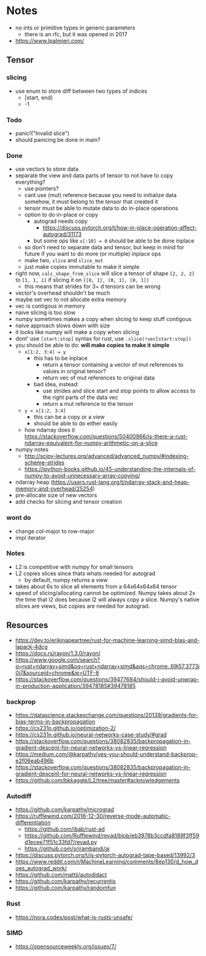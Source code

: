 # Notes

-   no ints or primitive types in generic parameters
    -   there is an rfc, but it was opened in 2017
-   https://www.lpalmieri.com/

## Tensor

### slicing

-   use enum to store diff between two types of indices
    -   [start, end)
    -   -1

### Todo

-   panic!("Invalid slice")
-   should panicing be done in main?

### Done

-   use vectors to store data
-   separate the view and data parts of tensor to not have to copy everything?
    -   use pointers?
    -   cant use (mut) reference because you need to initialize data somehow, it must belong to the tensor that created it
    -   tensor must be able to mutate data to do in-place operations
    -   option to do in-place or copy
        -   autograd needs copy
            -   https://discuss.pytorch.org/t/how-in-place-operation-affect-autograd/31173
        -   but some ops like `x[:10] = 0` should be able to be done inplace
    -   so don't need to separate data and tensor, but keep in mind for future if you want to do more (or multiple) inplace ops
    -   make two, `slice` and `slice_mut`
    -   just make copies immutable to make it simple
-   right now, `calc_shape_from_slice` will slice a tensor of shape `[2, 2, 2]` to `[1, 1, 1]` if slicing it on `[[0, 1], [0, 1], [0, 1]]`
    -   this means that strides for 3+ d tensors can be wrong
-   vector's overhead shouldn't be much
-   maybe set vec to not allocate extra memory
-   vec is contigous in memory
-   naive slicing is too slow
-   numpy sometimes makes a copy when slicing to keep stuff contigous
-   naive approach slows down with size
-   it looks like numpy will make a copy when slicing
-   dont' use `[start:stop]` syntax for rust, use `.slice(!vec[start:stop])`
-   you should be able to do: **will make copies to make it simple**
    -   `x[1:2, 3:4] = y`
        -   this has to be inplace
            -   return a tensor containing a vector of mut references to values in original tensor?
            -   return vec of mut references to original data
        -   bad idea, instead:
            -   use strides and slice start and stop points to allow access to the right parts of the data vec
            -   return a mut reference to the tensor
    -   `y = x[1:2, 3:4]`
        -   this can be a copy or a view
        -   should be able to do either easily
    -   how ndarray does it https://stackoverflow.com/questions/50400966/is-there-a-rust-ndarray-equivalent-for-numpy-arithmetic-on-a-slice
-   numpy notes
    -   http://scipy-lectures.org/advanced/advanced_numpy/#indexing-scheme-strides
    -   https://ipython-books.github.io/45-understanding-the-internals-of-numpy-to-avoid-unnecessary-array-copying/
-   ndarray heap (https://users.rust-lang.org/t/ndarray-stack-and-heap-memory-and-overhead/25254)
-   pre-allocate size of new vectors
-   add checks for slicing and tensor creation

### wont do

-   change col-major to row-major
-   impl iterator

### Notes

-   L2 is competitive with numpy for small tensors
-   L2 copies slices since thats whats needed for autograd
    -   by default, numpy returns a view
-   takes about 6s to slice all elements from a 64x64x64x64 tensor
-   speed of slicing/allocating cannot be optimized. Numpy takes about 2x the time that l2 does because l2 will always copy a slice. Numpy's native slices are views, but copies are needed for autograd.

## Resources

-   https://dev.to/erikinapeartree/rust-for-machine-learning-simd-blas-and-lapack-4dcg
-   https://docs.rs/rayon/1.3.0/rayon/
-   https://www.google.com/search?q=rust+ndarray+simd&oq=rust+ndarray+simd&aqs=chrome..69i57.3773j0j7&sourceid=chrome&ie=UTF-8
-   https://stackoverflow.com/questions/39477684/should-i-avoid-unwrap-in-production-application/39478185#39478185

### backprop

-   https://datascience.stackexchange.com/questions/20139/gradients-for-bias-terms-in-backpropagation
-   https://cs231n.github.io/optimization-2/
-   https://cs231n.github.io/neural-networks-case-study/#grad
-   https://stackoverflow.com/questions/38082835/backpropagation-in-gradient-descent-for-neural-networks-vs-linear-regression
-   https://medium.com/@karpathy/yes-you-should-understand-backprop-e2f06eab496b
-   https://stackoverflow.com/questions/38082835/backpropagation-in-gradient-descent-for-neural-networks-vs-linear-regression
-   https://github.com/bkkaggle/L2/tree/master#acknowledgements

### Autodiff

-   https://github.com/karpathy/micrograd
-   https://rufflewind.com/2016-12-30/reverse-mode-automatic-differentiation
    -   https://github.com/ibab/rust-ad
    -   https://github.com/Rufflewind/revad/blob/eb3978b3ccdfa8189f3ff59d1ecee71f51c33fd7/revad.py
    -   https://github.com/srirambandi/ai
-   https://discuss.pytorch.org/t/is-pytorch-autograd-tape-based/13992/3
-   https://www.reddit.com/r/MachineLearning/comments/8ep130/d_how_does_autograd_work/
-   https://github.com/mattjj/autodidact
-   https://github.com/karpathy/recurrentjs
-   https://github.com/karpathy/randomfun

### Rust

-   https://nora.codes/post/what-is-rusts-unsafe/

### SIMD

-   https://opensourceweekly.org/issues/7/
